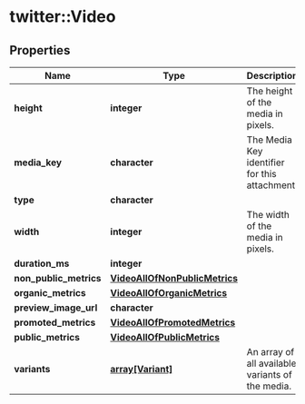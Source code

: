 # twitter::Video


## Properties
Name | Type | Description | Notes
------------ | ------------- | ------------- | -------------
**height** | **integer** | The height of the media in pixels. | [optional] 
**media_key** | **character** | The Media Key identifier for this attachment. | [optional] 
**type** | **character** |  | 
**width** | **integer** | The width of the media in pixels. | [optional] 
**duration_ms** | **integer** |  | [optional] 
**non_public_metrics** | [**VideoAllOfNonPublicMetrics**](Video_allOf_non_public_metrics.md) |  | [optional] 
**organic_metrics** | [**VideoAllOfOrganicMetrics**](Video_allOf_organic_metrics.md) |  | [optional] 
**preview_image_url** | **character** |  | [optional] 
**promoted_metrics** | [**VideoAllOfPromotedMetrics**](Video_allOf_promoted_metrics.md) |  | [optional] 
**public_metrics** | [**VideoAllOfPublicMetrics**](Video_allOf_public_metrics.md) |  | [optional] 
**variants** | [**array[Variant]**](Variant.md) | An array of all available variants of the media. | [optional] 



